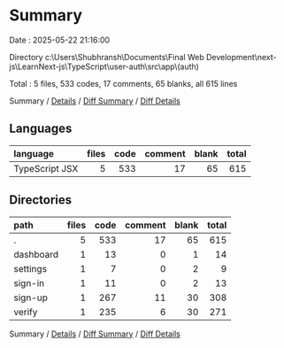 # Summary

Date : 2025-05-22 21:16:00

Directory c:\\Users\\Shubhransh\\Documents\\Final Web Development\\next-js\\LearnNext-js\\TypeScript\\user-auth\\src\\app\\(auth)

Total : 5 files,  533 codes, 17 comments, 65 blanks, all 615 lines

Summary / [Details](details.md) / [Diff Summary](diff.md) / [Diff Details](diff-details.md)

## Languages
| language | files | code | comment | blank | total |
| :--- | ---: | ---: | ---: | ---: | ---: |
| TypeScript JSX | 5 | 533 | 17 | 65 | 615 |

## Directories
| path | files | code | comment | blank | total |
| :--- | ---: | ---: | ---: | ---: | ---: |
| . | 5 | 533 | 17 | 65 | 615 |
| dashboard | 1 | 13 | 0 | 1 | 14 |
| settings | 1 | 7 | 0 | 2 | 9 |
| sign-in | 1 | 11 | 0 | 2 | 13 |
| sign-up | 1 | 267 | 11 | 30 | 308 |
| verify | 1 | 235 | 6 | 30 | 271 |

Summary / [Details](details.md) / [Diff Summary](diff.md) / [Diff Details](diff-details.md)